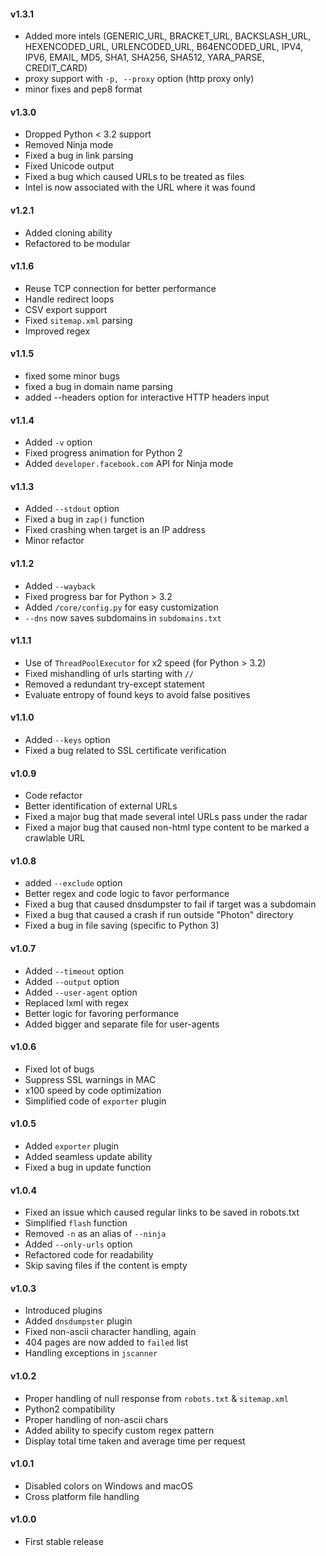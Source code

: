#### v1.3.1
- Added more intels (GENERIC_URL, BRACKET_URL, BACKSLASH_URL, HEXENCODED_URL, URLENCODED_URL, B64ENCODED_URL, IPV4, IPV6, EMAIL, MD5, SHA1, SHA256, SHA512, YARA_PARSE, CREDIT_CARD)
- proxy support with `-p, --proxy` option (http proxy only)
- minor fixes and pep8 format

#### v1.3.0
- Dropped Python < 3.2 support
- Removed Ninja mode
- Fixed a bug in link parsing
- Fixed Unicode output
- Fixed a bug which caused URLs to be treated as files
- Intel is now associated with the URL where it was found

#### v1.2.1
- Added cloning ability
- Refactored to be modular

#### v1.1.6
- Reuse TCP connection for better performance
- Handle redirect loops
- CSV export support
- Fixed `sitemap.xml` parsing
- Improved regex 

#### v1.1.5
- fixed some minor bugs
- fixed a bug in domain name parsing
- added --headers option for interactive HTTP headers input

#### v1.1.4
- Added `-v` option
- Fixed progress animation for Python 2
- Added `developer.facebook.com` API for Ninja mode

#### v1.1.3
- Added `--stdout` option
- Fixed a bug in `zap()` function
- Fixed crashing when target is an IP address
- Minor refactor

#### v1.1.2
- Added `--wayback`
- Fixed progress bar for Python > 3.2 
- Added `/core/config.py` for easy customization
- `--dns` now saves subdomains in `subdomains.txt`

#### v1.1.1
- Use of `ThreadPoolExecutor` for x2 speed (for Python > 3.2)
- Fixed mishandling of urls starting with `//`
- Removed a redundant try-except statement
- Evaluate entropy of found keys to avoid false positives

#### v1.1.0
- Added `--keys` option
- Fixed a bug related to SSL certificate verification

#### v1.0.9
- Code refactor
- Better identification of external URLs
- Fixed a major bug that made several intel URLs pass under the radar
- Fixed a major bug that caused non-html type content to be marked a crawlable URL

#### v1.0.8
- added `--exclude` option
- Better regex and code logic to favor performance
- Fixed a bug that caused dnsdumpster to fail if target was a subdomain
- Fixed a bug that caused a crash if run outside "Photon" directory
- Fixed a bug in file saving (specific to Python 3)

#### v1.0.7
- Added `--timeout` option
- Added `--output` option
- Added `--user-agent` option
- Replaced lxml with regex
- Better logic for favoring performance
- Added bigger and separate file for user-agents

#### v1.0.6
- Fixed lot of bugs
- Suppress SSL warnings in MAC
- x100 speed by code optimization
- Simplified code of `exporter` plugin

#### v1.0.5
- Added `exporter` plugin
- Added seamless update ability
- Fixed a bug in update function

#### v1.0.4
- Fixed an issue which caused regular links to be saved in robots.txt
- Simplified `flash` function
- Removed `-n` as an alias of `--ninja`
- Added `--only-urls` option
- Refactored code for readability
- Skip saving files if the content is empty

#### v1.0.3
- Introduced plugins
- Added `dnsdumpster` plugin
- Fixed non-ascii character handling, again
- 404 pages are now added to `failed` list
- Handling exceptions in `jscanner`

#### v1.0.2
- Proper handling of null response from `robots.txt` & `sitemap.xml`
- Python2 compatibility
- Proper handling of non-ascii chars
- Added ability to specify custom regex pattern
- Display total time taken and average time per request

#### v1.0.1
- Disabled colors on Windows and macOS
- Cross platform file handling

#### v1.0.0
- First stable release
